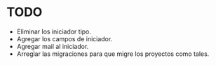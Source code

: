 TODO
====

- Eliminar los iniciador tipo.
- Agregar los campos de iniciador.
- Agregar mail al iniciador.
- Arreglar las migraciones para que migre los proyectos como tales.